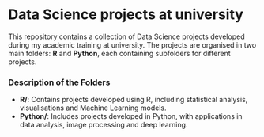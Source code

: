 # Data Science projects at university 

This repository contains a collection of Data Science projects developed during my academic training at university. The projects are organised in two main folders: **R** and **Python**, each containing subfolders for different projects. 

### Description of the Folders

  - **R/**: Contains projects developed using R, including statistical analysis, visualisations and Machine Learning models.
  - **Python/**: Includes projects developed in Python, with applications in data analysis, image processing and deep learning.
